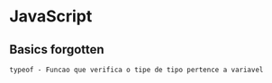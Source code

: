 # JavaScript




## Basics forgotten
    typeof - Funcao que verifica o tipe de tipo pertence a variavel